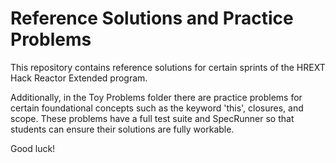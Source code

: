 # Reference Solutions and Practice Problems

This repository contains reference solutions for certain sprints of the HREXT Hack Reactor
Extended program.

Additionally, in the Toy Problems folder there are practice problems for certain foundational
concepts such as the keyword 'this', closures, and scope. These problems have a full test
suite and SpecRunner so that students can ensure their solutions are fully workable.

Good luck!